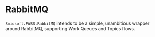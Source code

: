 # RabbitMQ

`Smiosoft.PASS.RabbitMQ` intends to be a simple, unambitious wrapper around RabbitMQ, supporting Work Queues and Topics flows.
